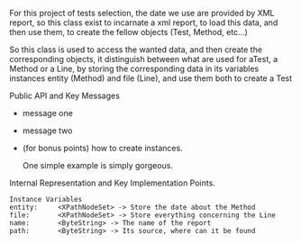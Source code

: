 For this project of tests selection, the date we use are provided by XML report, so this class exist to incarnate a xml report, to load this data, and then use them, to create the fellow objects (Test, Method, etc...)

So this class is used to access the wanted data, and then create the corresponding objects, it distinguish between what are used for aTest, a Method or a Line, by storing the corresponding data in its variables instances entity (Method) and file (Line), and use them both to create a Test

Public API and Key Messages

- message one
- message two
- (for bonus points) how to create instances.

   One simple example is simply gorgeous.

Internal Representation and Key Implementation Points.

    Instance Variables
	entity:		<XPathNodeSet> -> Store the date about the Method
	file:		<XPathNodeSet> -> Store everything concerning the Line
	name:		<ByteString> -> The name of the report
	path:		<ByteString> -> Its source, where can it be found
